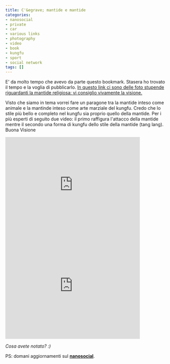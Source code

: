 ```yaml
---
title: C'&egrave; mantide e mantide
categories:
- nanosocial
- private
- car
- various links
- photography
- video
- book
- kungfu
- sport
- social network
tags: []
---
```

E' da molto tempo che avevo da parte questo bookmark. Stasera ho trovato il
tempo e la voglia di pubblicarlo. [In questo link ci sono delle foto stupende
riguardanti la mantide religiosa: vi consiglio vivamente la
visione.](http://www.soothbrush.com/praying-mantis-insect/
"http://www.soothbrush.com/praying-mantis-insect/" )

Visto che siamo in tema vorrei fare un paragone tra la mantide inteso come
animale e la mantinde inteso come arte marziale del kungfu. Credo che lo stile
più bello e completo nel kungfu sia proprio quello della mantide. Per i più
esperti di seguito due video: il primo raffigura l'attacco della mantide
mentre il secondo una forma di kungfu dello stile della mantide (tang lang).
Buona Visione

<iframe width="420" height="315" src="https://www.youtube.com/embed/iCeCvJ6LsWg" frameborder="0" allowfullscreen></iframe>

<iframe width="420" height="315" src="https://www.youtube.com/embed/IZpvAkISTSY" frameborder="0" allowfullscreen></iframe>
  
_Cosa avete notato? :)_  

PS: domani aggiornamenti sul **[nanosocial](http://www.nanosocial.org/
"http://www.nanosocial.org/" )**.


